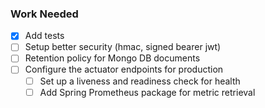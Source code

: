 ### Work Needed

- [x] Add tests
- [ ] Setup better security (hmac, signed bearer jwt)
- [ ] Retention policy for Mongo DB documents
- [ ] Configure the actuator endpoints for production
   - [ ] Set up a liveness and readiness check for health
   - [ ] Add Spring Prometheus package for metric retrieval
